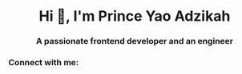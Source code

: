 <h1 align="center">Hi 👋, I'm Prince Yao Adzikah</h1>
<h3 align="center">A passionate frontend developer and an engineer</h3>

<h3 align="left">Connect with me:</h3>
<p align="left">
</p>
